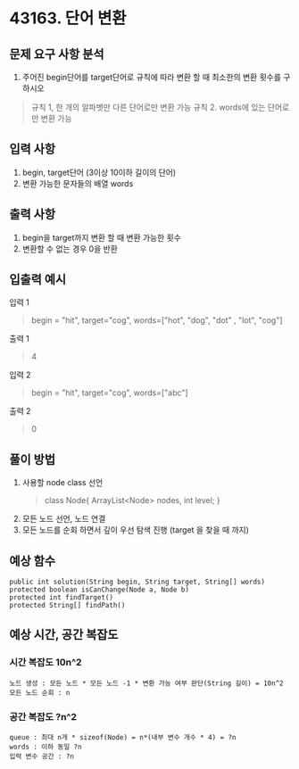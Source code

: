# 43163. 단어 변환

## 문제 요구 사항 분석
1. 주어진 begin단어를 target단어로 규칙에 따라 변환 할 때 최소한의 변환 횟수를 구하시오
> 규칙 1, 한 개의 알파벳만 다른 단어로만 변환 가능
> 규칙 2. words에 있는 단어로만 변환 가능 
## 입력 사항
1. begin, target단어 (3이상 10이하 길이의 단어)
2. 변환 가능한 문자들의 배열 words
## 출력 사항
1. begin을 target까지 변환 할 때 변환 가능한 횟수
2. 변환할 수 없는 경우 0을 반환

## 입출력 예시
입력 1 
> begin = "hit", target="cog", words=["hot", "dog", "dot" , "lot", "cog"]

출력 1
>  4

입력 2
> begin = "hit", target="cog", words=["abc"]

출력 2
> 0
## 풀이 방법
1. 사용할 node class 선언
	> class Node{ ArrayList\<Node\> nodes, int level; }
2. 모든 노드 선언, 노드 연결
3. 모든 노드를 순회 하면서 깊이 우선 탐색 진행 (target 을 찾을 때 까지)

## 예상 함수
	public int solution(String begin, String target, String[] words)
	protected boolean isCanChange(Node a, Node b)
	protected int findTarget()
	protected String[] findPath()
## 예상 시간, 공간 복잡도
### 시간 복잡도 10n^2
	노드 생성 : 모든 노드 * 모든 노드 -1 * 변환 가능 여부 판단(String 길이) = 10n^2
	모든 노드 순회 : n
### 공간 복잡도 ?n^2
	queue : 최대 n개 * sizeof(Node) = n*(내부 변수 개수 * 4) = ?n
	words : 이하 동일 ?n
	입력 변수 공간 : ?n

